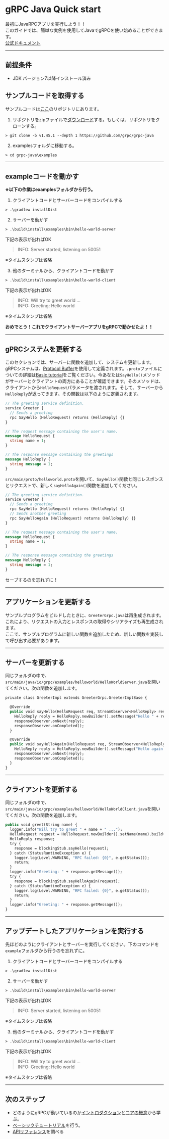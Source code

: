 # gRPC Java Quick start

最初にJavaRPCアプリを実行しよう！！  
このガイドでは、簡単な実例を使用してJavaでgRPCを使い始めることができます。  
[公式ドキュメント](https://grpc.io/docs/languages/java/quickstart/)
***

## 前提条件

* JDK バージョン7以降インストール済み

## サンプルコードを取得する

サンプルコードは[ここ](https://github.com/grpc/grpc-java)のリポジトリにあります。

1. リポジトリをzipファイルで[ダウンロード](https://github.com/grpc/grpc-java/archive/v1.45.1.zip)する。もしくは、リポジトリをクローンする。

```commands
> git clone -b v1.45.1 --depth 1 https://github.com/grpc/grpc-java
```

2. examplesフォルダに移動する。

```
> cd grpc-java\examples
```
---


## exampleコードを動かす
**※以下の作業はexamplesフォルダから行う。**

1. クライアントコードとサーバーコードをコンパイルする
```
> .\gradlew installDist
```
2. サーバーを動かす
```
> .\build\install\examples\bin\hello-world-server
```
下記の表示が出ればOK
>INFO: Server started, listening on 50051

※タイムスタンプは省略

3. 他のターミナルから、クライアントコードを動かす
```
> .\build\install\examples\bin\hello-world-client
```
下記の表示が出ればOK
>INFO: Will try to greet world ...  
>INFO: Greeting: Hello world

※タイムスタンプは省略

**おめでとう！これでクライアントサーバーアプリをgRPCで動かせたよ！！**

---
## gPRCシステムを更新する
このセクションでは、サーバーに関数を追加して、システムを更新します。gRPCシステムは、[Protocol Buffer](https://developers.google.com/protocol-buffers)を使用して定義されます。`.proto`ファイルについての詳細は[Basic tutorial](https://grpc.io/docs/languages/java/basics/)をご覧ください。今あなたは`SayHello()`メソッドがサーバーとクライアントの両方にあることが確認できます。そのメソッドは、クライアントから`HelloRequest`パラメータを渡されます。そして、サーバーから`HelloReply`が返ってきます。その関数は以下のように定義されます。

```protobuf
// The greeting service definition.
service Greeter {
  // Sends a greeting
  rpc SayHello (HelloRequest) returns (HelloReply) {}
}

// The request message containing the user's name.
message HelloRequest {
  string name = 1;
}

// The response message containing the greetings
message HelloReply {
  string message = 1;
}
```

`src/main/proto/helloworld.proto`を開いて、`SayHello()`関数と同じレスポンスとリクエストで、新しく`sayHelloAgain()`関数を追加してください。

```protobuf
// The greeting service definition.
service Greeter {
  // Sends a greeting
  rpc SayHello (HelloRequest) returns (HelloReply) {}
  // Sends another greeting
  rpc SayHelloAgain (HelloRequest) returns (HelloReply) {}
}

// The request message containing the user's name.
message HelloRequest {
  string name = 1;
}

// The response message containing the greetings
message HelloReply {
  string message = 1;
}
```

セーブするのを忘れずに！

---

## アプリケーションを更新する

サンプルプログラムをビルドしたときに、`GreeterGrpc.java`は再生成されます。これにより、リクエストの入力とレスポンスの取得やシリアライズも再生成されます。  
ここで、サンプルプログラムに新しい関数を追加したため、新しい関数を実装して呼び出す必要があります。

---

## サーバーを更新する

同じフォルダの中で、`src/main/java/io/grpc/examples/helloworld/HelloWorldServer.java`を開いてください。次の関数を追加します。

``` protobuf
private class GreeterImpl extends GreeterGrpc.GreeterImplBase {

  @Override
  public void sayHello(HelloRequest req, StreamObserver<HelloReply> responseObserver) {
    HelloReply reply = HelloReply.newBuilder().setMessage("Hello " + req.getName()).build();
    responseObserver.onNext(reply);
    responseObserver.onCompleted();
  }

  @Override
  public void sayHelloAgain(HelloRequest req, StreamObserver<HelloReply> responseObserver) {
    HelloReply reply = HelloReply.newBuilder().setMessage("Hello again " + req.getName()).build();
    responseObserver.onNext(reply);
    responseObserver.onCompleted();
  }
}
```

---

## クライアントを更新する

同じフォルダの中で、`src/main/java/io/grpc/examples/helloworld/HelloWorldClient.java`を開いてください。次の関数を追加します。

``` protobuf
public void greet(String name) {
  logger.info("Will try to greet " + name + " ...");
  HelloRequest request = HelloRequest.newBuilder().setName(name).build();
  HelloReply response;
  try {
    response = blockingStub.sayHello(request);
  } catch (StatusRuntimeException e) {
    logger.log(Level.WARNING, "RPC failed: {0}", e.getStatus());
    return;
  }
  logger.info("Greeting: " + response.getMessage());
  try {
    response = blockingStub.sayHelloAgain(request);
  } catch (StatusRuntimeException e) {
    logger.log(Level.WARNING, "RPC failed: {0}", e.getStatus());
    return;
  }
  logger.info("Greeting: " + response.getMessage());
}
```

---

## アップデートしたアプリケーションを実行する

先ほどのようにクライアントとサーバーを実行してください。下のコマンドを`example`フォルダから行うのを忘れずに。

1. クライアントコードとサーバーコードをコンパイルする
```
> .\gradlew installDist
```
2. サーバーを動かす
```
> .\build\install\examples\bin\hello-world-server
```
下記の表示が出ればOK
>INFO: Server started, listening on 50051

※タイムスタンプは省略

3. 他のターミナルから、クライアントコードを動かす
```
> .\build\install\examples\bin\hello-world-client
```
下記の表示が出ればOK
>INFO: Will try to greet world ...  
>INFO: Greeting: Hello world

※タイムスタンプは省略

---

## 次のステップ
- どのようにgRPCが動いているのか[イントロダクション](https://grpc.io/docs/what-is-grpc/introduction/)と[コアの概念](https://grpc.io/docs/what-is-grpc/core-concepts/)から学ぶ。
- [ベーシックチュートリアル](https://grpc.io/docs/languages/java/basics/)を行う。
- [APIリファレンス](https://grpc.io/docs/languages/java/api)を調べる


